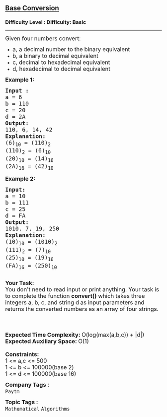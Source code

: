 <h2><a href="https://www.geeksforgeeks.org/problems/base-conversion0924/1?page=13&difficulty=Basic&status=unsolved,attempted&sortBy=accuracy">Base Conversion</a></h2><h3>Difficulty Level : Difficulty: Basic</h3><hr><div class="problems_problem_content__Xm_eO"><p><span style="font-size: 18px;">Given four&nbsp;numbers convert:</span></p>
<ul>
<li><span style="font-size: 18px;">a, a decimal number to the binary equivalent</span></li>
<li><span style="font-size: 18px;">b, a binary to decimal equivalent</span></li>
<li><span style="font-size: 18px;">c, decimal to hexadecimal equivalent</span></li>
<li><span style="font-size: 18px;">d, hexadecimal to decimal equivalent</span></li>
</ul>
<p><strong><span style="font-size: 18px;">Example 1:</span></strong></p>
<pre><span style="font-size: 18px;"><strong>Input :</strong>
a = 6
b = 110
c = 20
d = 2A
<strong>Output:</strong>
110, 6, 14, 42
<strong>Explanation:</strong>
(6)<sub>10</sub>&nbsp;= (110)<sub>2
</sub>(110)<sub>2</sub>&nbsp;= (6)<sub>10</sub>
(20)<sub>10</sub>&nbsp;= (14)<sub>16</sub>
(2A)<sub>16</sub>&nbsp;= (42)<sub>10</sub>
</span></pre>
<p><span style="font-size: 18px;"><strong>Example 2:</strong></span></p>
<pre><span style="font-size: 18px;"><strong>Input:
</strong>a = 10 
b = 111 
c = 25 
d = FA
<strong>Output:
</strong></span><span style="font-size: 20px;"><span style="font-size: 18px;">1010, 7, 19, 250
</span><strong><span style="font-size: 18px;">Explanation:
</span></strong></span><span style="font-size: 18px;">(10)<sub>10</sub>&nbsp;= (1010)<sub>2</sub>
(111)<sub>2</sub>&nbsp;= (7)<sub>10</sub>
(25)<sub>10</sub>&nbsp;= (19)<sub>16</sub>
(FA)<sub>16</sub>&nbsp;= (250)<sub>10</sub></span>
</pre>
<p><br><span style="font-size: 18px;"><strong>Your Task:</strong><br>You don't need to read input or print anything. Your task is to complete the function&nbsp;<strong>convert()</strong>&nbsp;which takes three integers a, b, c, and string d<strong> </strong>as input parameters and returns the converted numbers as an array of four strings.</span></p>
<p>&nbsp;</p>
<p><br><span style="font-size: 18px;"><strong>Expected Time Complex</strong><strong>ity: </strong>O(log(max(a,b,c)) + |d|)<br><strong>Expected Auxiliary Space: </strong>O(1)<br><br><strong>Constraints:</strong><br>1 &lt;= a,c &lt;= 500<br>1 &lt;= b &lt;= 100000(base 2)<br>1 &lt;= d &lt;= 100000(base 16)</span></p></div><p><span style=font-size:18px><strong>Company Tags : </strong><br><code>Paytm</code>&nbsp;<br><p><span style=font-size:18px><strong>Topic Tags : </strong><br><code>Mathematical</code>&nbsp;<code>Algorithms</code>&nbsp;